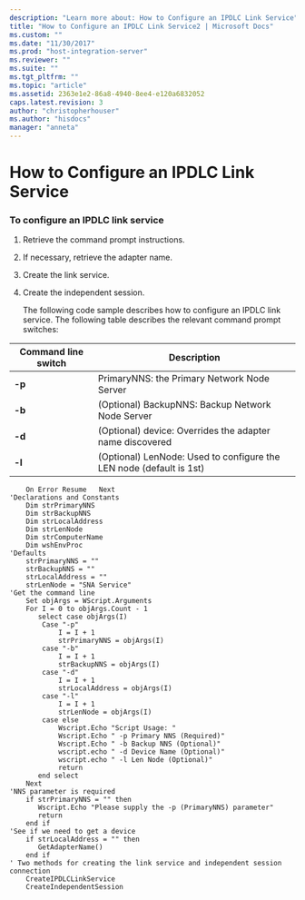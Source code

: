 ```yaml
---
description: "Learn more about: How to Configure an IPDLC Link Service"
title: "How to Configure an IPDLC Link Service2 | Microsoft Docs"
ms.custom: ""
ms.date: "11/30/2017"
ms.prod: "host-integration-server"
ms.reviewer: ""
ms.suite: ""
ms.tgt_pltfrm: ""
ms.topic: "article"
ms.assetid: 2363e1e2-86a8-4940-8ee4-e120a6832052
caps.latest.revision: 3
author: "christopherhouser"
ms.author: "hisdocs"
manager: "anneta"
---
```

# How to Configure an IPDLC Link Service
### To configure an IPDLC link service  
  
1. Retrieve the command prompt instructions.  
  
2. If necessary, retrieve the adapter name.  
  
3. Create the link service.  
  
4. Create the independent session.  
  
   The following code sample describes how to configure an IPDLC link service. The following table describes the relevant command prompt switches:  
  
|Command line switch|Description|  
|-------------------------|-----------------|  
|**-p**|PrimaryNNS: the Primary Network Node Server|  
|**-b**|(Optional) BackupNNS: Backup Network Node Server|  
|**-d**|(Optional) device: Overrides the adapter name discovered|  
|**-l**|(Optional) LenNode: Used to configure the LEN node (default is 1st)|  
  
```  
    On Error Resume   Next  
'Declarations and Constants  
    Dim strPrimaryNNS  
    Dim strBackupNNS  
    Dim strLocalAddress  
    Dim strLenNode  
    Dim strComputerName  
    Dim wshEnvProc  
'Defaults  
    strPrimaryNNS = ""  
    strBackupNNS = ""  
    strLocalAddress = ""  
    strLenNode = "SNA Service"  
'Get the command line  
    Set objArgs = WScript.Arguments  
    For I = 0 to objArgs.Count - 1  
       select case objArgs(I)  
        Case "-p"  
            I = I + 1  
            strPrimaryNNS = objArgs(I)  
        case "-b"  
            I = I + 1  
            strBackupNNS = objArgs(I)  
        case "-d"  
            I = I + 1  
            strLocalAddress = objArgs(I)  
        case "-l"  
            I = I + 1  
            strLenNode = objArgs(I)  
        case else  
            Wscript.Echo "Script Usage: "  
            Wscript.Echo " -p Primary NNS (Required)"  
            Wscript.Echo " -b Backup NNS (Optional)"  
            wscript.echo " -d Device Name (Optional)"  
            wscript.echo " -l Len Node (Optional)"  
            return  
       end select  
    Next  
'NNS parameter is required  
    if strPrimaryNNS = "" then  
       Wscript.Echo "Please supply the -p (PrimaryNNS) parameter"  
       return  
    end if  
'See if we need to get a device  
    if strLocalAddress = "" then  
       GetAdapterName()  
    end if  
' Two methods for creating the link service and independent session connection  
    CreateIPDLCLinkService  
    CreateIndependentSession  
  
```
